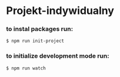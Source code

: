 # Projekt-indywidualny

### to instal packages run:
```sh
$ npm run init-project
```

### to initialize development mode run:
```sh
$ npm run watch
```